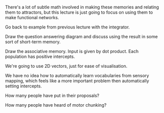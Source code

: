 There's a lot of subtle math involved in making these memories and relating them to attractors, but this lecture is just going to focus on using them to make functional networks.

Go back to example from previous lecture with the integrator.

Draw the question answering diagram and discuss using the result in some sort of short-term memory.

Draw the associative memory. Input is given by dot product. Each population has positive intercepts.

We're going to use 2D vectors, just for ease of visualisation.

We have no idea how to automatically learn vocabularies from sensory mapping,
which feels like a more important problem then automatically setting intercepts.

How many people have put in their proposals?

How many people have heard of motor chunking?

